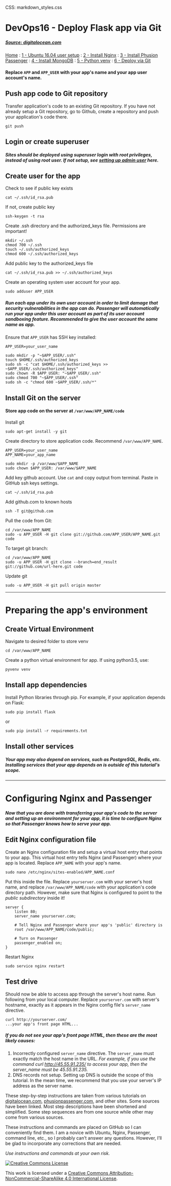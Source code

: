CSS: markdown_styles.css

# DevOps16 - Deploy Flask app via Git

##### [Source: digitalocean.com](https://www.digitalocean.com/community/tutorials/how-to-install-nginx-on-ubuntu-16-04)


[Home](../index.html)
: [1 - Ubuntu 16.04 user setup](devops16_1_ubuntu16_setup.html)
: [2 - Install Nginx](devops16_2_install_nginx.html)
: [3 - Install Phusion Passenger](devops16_3_install_phusionpassenger.html)
: [4 - Install MongoDB](devops16_4_install_mongodb.html)
: [5 - Python venv](devops16_5_python_venv.html)
: [6 - Deploy via Git](devops16_6_deploy_flask_app_w_git.html)


#### Replace `APP` and `APP_USER` with your app's name and your app user account's name.

## Push app code to Git repository

Transfer application's code to an existing Git repository. If you have not already setup a Git repository, go to Github, create a repository and push your application's code there.

```
git push
```

## Login or create superuser

##### Sites should be deployed using superuser login with root privileges, instead of using root user. If not setup, see [setting up admin user](devops16_1_ubuntu16_setup.html) here.


## Create  user for the app

Check to see if public key exists

```
cat ~/.ssh/id_rsa.pub
```

If not, create public key

```
ssh-keygen -t rsa
```

Create .ssh directory and the authorized_keys file.
Permissions are important!

```
mkdir ~/.ssh
chmod 700 ~/.ssh
touch ~/.ssh/authorized_keys
chmod 600 ~/.ssh/authorized_keys
```
Add public key to the authorized_keys file

```
cat ~/.ssh/id_rsa.pub >> ~/.ssh/authorized_keys
```


Create an operating system user account for your app.

```
sudo adduser APP_USER
```

##### Run each app under its own user account in order to limit damage that security vulnerabilities in the app can do. *Passenger will automatically run your app under this user account as part of its user account sandboxing feature.* Recommended to give the user account the same name as app.

Ensure that `APP_USER` has SSH key installed:

```
APP_USER=your_user_name

sudo mkdir -p "~$APP_USER/.ssh"
touch $HOME/.ssh/authorized_keys
sudo sh -c "cat $HOME/.ssh/authorized_keys >> ~$APP_USER/.ssh/authorized_keys"
sudo chown -R $APP_USER: "~$APP_USER/.ssh"
sudo chmod 700 "~$APP_USER/.ssh"
sudo sh -c "chmod 600 ~$APP_USER/.ssh/*"
```

## Install Git on the server

#### Store app code on the server at `/var/www/APP_NAME/code`


Install git

```
sudo apt-get install -y git
```

Create directory to store application code. Recommend `/var/www/APP_NAME`.

```
APP_USER=your_user_name
APP_NAME=your_app_name

sudo mkdir -p /var/www/$APP_NAME
sudo chown $APP_USER: /var/www/$APP_NAME
```

Add key github account. Use `cat` and copy output from terminal. Paste in GitHub ssh keys settings.

```
cat ~/.ssh/id_rsa.pub
```

Add github.com to known hosts

```
ssh -T git@github.com
```

Pull the code from Git:

```
cd /var/www/APP_NAME
sudo -u APP_USER -H git clone git://github.com/APP_USER/APP_NAME.git code
```

To target git branch:

`````
cd /var/www/APP_NAME
sudo -u APP_USER -H git clone --branch=end_result git://github.com/url-here.git code
`````

Update git

```
sudo -u APP_USER -H git pull origin master
```

---

# Preparing the app's environment

## Create Virtual Environment

Navigate to desired folder to store venv

```
cd /var/www/APP_NAME
```

Create a python virtual environment for app.
If using python3.5, use:

```
pyvenv venv
```

## Install app dependencies

Install Python libraries through pip. For example, if your application depends on Flask:

```
sudo pip install flask
```

or

```
sudo pip install -r requirements.txt
```


## Install other services

##### Your app may also depend on services, such as PostgreSQL, Redis, etc. Installing services that your app depends on is outside of this tutorial's scope.

---

# Configuring Nginx and Passenger

##### Now that you are done with transferring your app's code to the server and setting up an environment for your app, it is time to configure Nginx so that Passenger knows how to serve your app.


## Edit Nginx configuration file

Create an Nginx configuration file and setup a virtual host entry that points to your app. This virtual host entry tells Nginx (and Passenger) where your app is located. Replace `APP_NAME` with your app's name.

```
sudo nano /etc/nginx/sites-enabled/APP_NAME.conf
```

Put this inside the file.
Replace `yourserver.com` with your server's host name, and replace `/var/www/APP_NAME/code` with your application's code directory path. However, make sure that Nginx is configured to point to the *public subdirectory* inside it!

```
server {
    listen 80;
    server_name yourserver.com;

    # Tell Nginx and Passenger where your app's 'public' directory is
    root /var/www/APP_NAME/code/public;

    # Turn on Passenger
    passenger_enabled on;
}
```



Restart Nginx

```
sudo service nginx restart
```

## Test drive

Should now be able to access app through the server's host name.
Run following from your local computer. Replace `yourserver.com` with server's hostname, exactly as it appears in the Nginx config file's `server_name` directive.

```
curl http://yourserver.com/
...your app's front page HTML...
```

##### If you do not see your app's front page HTML, then these are the most likely causes:

1. Incorrectly configured `server_name` directive. The `server_name` must exactly match the host name in the URL. *For example, if you use the command curl http://45.55.91.235/ to access your app, then the server_name must be 45.55.91.235.*
2. DNS records not setup. Setting up DNS is outside the scope of this tutorial. In the mean time, we recommend that you use your server's IP address as the server name.



<div class='footnotes'>
<p>These step-by-step instructions are taken from various tutorials on <a href="https://digitalocean.com">digitalocean.com</a>, <a href="https://www.phusionpassenger.com">phusionpassenger.com</a>, and other sites. Some sources have been linked. Most step descriptions have been shortened and simplified. Some step sequences are from one source while other may come from various sources.</p>
<p>These instructions and commands are placed on GitHub so I can conveniently find them. I am a novice with Ubuntu, Nginx, Passenger, command line, etc., so I probably can&#8217;t answer any questions. However, I&#8217;ll be glad to incorporate any corrections that are needed.</p>
<p><em>Use instructions and commands at your own risk.</em></p>

<div class='creative-commons'>
  <a class="creative-commons-image" href="https://creativecommons.org/licenses/by-nc-sa/4.0/">
	<img rel="license" alt="Creative Commons License" src="creativecommons.png"></a>
    <p>
		This work is licensed under a <a rel="license" href="https://creativecommons.org/licenses/by-nc-sa/4.0/">Creative Commons Attribution-NonCommercial-ShareAlike 4.0 International License</a>.
		</p>
</div>
</div>
